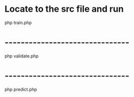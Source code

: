
# Locate to the src file and run 
php train.php
# -------------------------------
php validate.php
# -------------------------------
php predict.php
